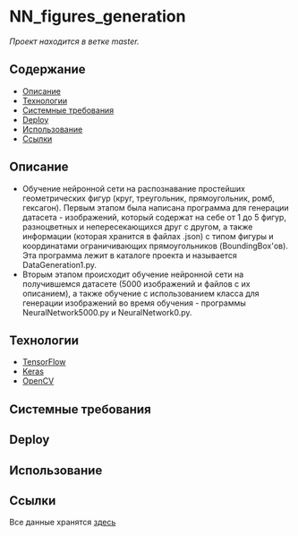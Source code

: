 # NN_figures_generation

*Проект находится в ветке master.*

## Содержание
- [Описание](#описание)
- [Технологии](#технологии)
- [Системные требования](#системные-требования)
- [Deploy](#deploy)
- [Использование](#использование)
- [Ссылки](#ссылки)


## Описание
- Обучение нейронной сети на распознавание простейших геометрических фигур (круг, треугольник, прямоугольник, ромб, гексагон). Первым этапом была написана программа для генерации датасета - изображений, который содержат на себе от 1 до 5 фигур, разноцветных и непересекающихся друг с другом, а также информации (которая хранится в файлах .json) с типом фигуры и координатами ограничивающих прямоугольников (BoundingBox'ов). Эта программа лежит в каталоге проекта и называется DataGeneration1.py. 
- Вторым этапом происходит обучение нейронной сети на получившемся датасете (5000 изображений и файлов с их описанием), а также обучение с использованием класса для генерации изображений во время обучения - программы NeuralNetwork5000.py и NeuralNetwork0.py.

## Технологии
- [TensorFlow](https://www.tensorflow.org/)
- [Keras](https://keras.io/)
- [OpenCV](https://opencv.org)

## Системные требования

## Deploy

## Использование

## Cсылки
Все данные хранятся [здесь](https://drive.google.com/drive/folders/1tVMbivYXtO3TjhztwvUc50CCZNBPsuzs?usp=sharing)
